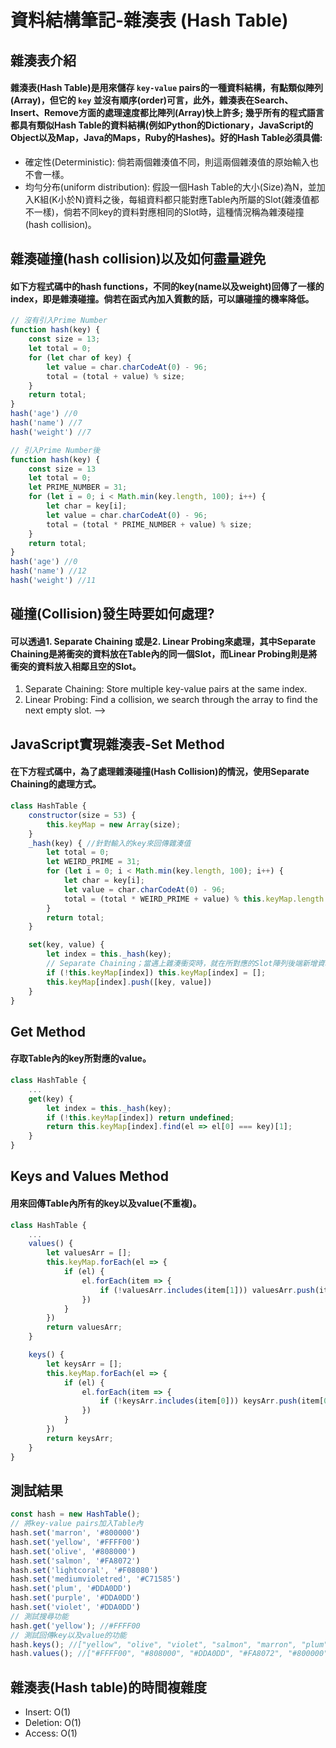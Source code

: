 # 資料結構筆記-雜湊表 (Hash Table)

## 雜湊表介紹

#### 雜湊表(Hash Table)是用來儲存 `key-value` pairs的一種資料結構，有點類似陣列(Array)，但它的 `key` 並沒有順序(order)可言，此外，雜湊表在Search、Insert、Remove方面的處理速度都比陣列(Array)快上許多; 幾乎所有的程式語言都具有類似Hash Table的資料結構(例如Python的Dictionary，JavaScript的Object以及Map，Java的Maps，Ruby的Hashes)。好的Hash Table必須具備:

* 確定性(Deterministic): 倘若兩個雜湊值不同，則這兩個雜湊值的原始輸入也不會一樣。
* 均勻分布(uniform distribution): 假設一個Hash Table的大小(Size)為N，並加入K組(K小於N)資料之後，每組資料都只能對應Table內所屬的Slot(雜湊值都不一樣)，倘若不同key的資料對應相同的Slot時，這種情況稱為雜湊碰撞(hash collision)。

## 雜湊碰撞(hash collision)以及如何盡量避免

#### 如下方程式碼中的hash functions，不同的key(name以及weight)回傳了一樣的index，即是雜湊碰撞。倘若在函式內加入質數的話，可以讓碰撞的機率降低。

```js
// 沒有引入Prime Number
function hash(key) {
    const size = 13;
    let total = 0;
    for (let char of key) {
        let value = char.charCodeAt(0) - 96;
        total = (total + value) % size;
    }
    return total;
}
hash('age') //0
hash('name') //7 
hash('weight') //7
```

```js
// 引入Prime Number後
function hash(key) {
    const size = 13
    let total = 0;
    let PRIME_NUMBER = 31;
    for (let i = 0; i < Math.min(key.length, 100); i++) {
        let char = key[i];
        let value = char.charCodeAt(0) - 96;
        total = (total * PRIME_NUMBER + value) % size;
    }
    return total;
}
hash('age') //0
hash('name') //12
hash('weight') //11
```

## 碰撞(Collision)發生時要如何處理?

#### 可以透過1. Separate Chaining 或是2. Linear Probing來處理，其中Separate Chaining是將衝突的資料放在Table內的同一個Slot，而Linear Probing則是將衝突的資料放入相鄰且空的Slot。

1. Separate Chaining: Store multiple key-value pairs at the same index.
2. Linear Probing: Find a collision, we search through the array to find the next empty slot. -->

## JavaScript實現雜湊表-Set Method

#### 在下方程式碼中，為了處理雜湊碰撞(Hash Collision)的情況，使用Separate Chaining的處理方式。

```js
class HashTable {
    constructor(size = 53) {
        this.keyMap = new Array(size);
    }
    _hash(key) { //針對輸入的key來回傳雜湊值
        let total = 0;
        let WEIRD_PRIME = 31;
        for (let i = 0; i < Math.min(key.length, 100); i++) {
            let char = key[i];
            let value = char.charCodeAt(0) - 96;
            total = (total * WEIRD_PRIME + value) % this.keyMap.length
        }
        return total;
    }

    set(key, value) {
        let index = this._hash(key);
        // Separate Chaining；當遇上雜湊衝突時，就在所對應的Slot陣列後端新增資料
        if (!this.keyMap[index]) this.keyMap[index] = []; 
        this.keyMap[index].push([key, value])
    }
}
```
## Get Method
#### 存取Table內的key所對應的value。
```js
class HashTable {
    ...
    get(key) {
        let index = this._hash(key);
        if (!this.keyMap[index]) return undefined;
        return this.keyMap[index].find(el => el[0] === key)[1];
    }
}
```

## Keys and Values Method
#### 用來回傳Table內所有的key以及value(不重複)。
```js
class HashTable {
    ...
    values() {
        let valuesArr = [];
        this.keyMap.forEach(el => {
            if (el) {
                el.forEach(item => {
                    if (!valuesArr.includes(item[1])) valuesArr.push(item[1])
                })
            }
        })
        return valuesArr;
    }

    keys() {
        let keysArr = [];
        this.keyMap.forEach(el => {
            if (el) {
                el.forEach(item => {
                    if (!keysArr.includes(item[0])) keysArr.push(item[0])
                })
            }
        })
        return keysArr;
    }
}
```

## 測試結果

```js
const hash = new HashTable();
// 將key-value pairs加入Table內
hash.set('marron', '#800000')
hash.set('yellow', '#FFFF00')
hash.set('olive', '#808000')
hash.set('salmon', '#FA8072')
hash.set('lightcoral', '#F08080')
hash.set('mediumvioletred', '#C71585')
hash.set('plum', '#DDA0DD')
hash.set('purple', '#DDA0DD')
hash.set('violet', '#DDA0DD')
// 測試搜尋功能
hash.get('yellow'); //#FFFF00
// 測試回傳key以及value的功能
hash.keys(); //["yellow", "olive", "violet", "salmon", "marron", "plum", "lightcoral", "mediumvioletred", "purple"]
hash.values(); //["#FFFF00", "#808000", "#DDA0DD", "#FA8072", "#800000", "#F08080", "#C71585"]
```

## 雜湊表(Hash table)的時間複雜度

* Insert: O(1)
* Deletion: O(1)
* Access: O(1)

<!-- 

* Hash tables are used to store key-value pairs.
* They are likearrays, but the keys are not ordered.
* Unlike arrays, hash tables are fast for all of the following operations: finding values, adding new values, and removing values!

#### Nearly every programming language has some sort of hash table data structure. Because of their speed, has talbes are very commonly used! Python has Dictionaries, Javascript has Objects and Maps, Java, Go & Scala have Maps, Ruby has Hashes.

 ## What makes a good hash?
 * Fast (constant time).
 * Doesn't cluster outputs at specific indices, but distributes uniformly.
 * Deterministic (same input yeilds same output).

## Dealing with Collisions

1. Separate Chaining: Store multiple key-value pairs at the same index.
2. Linear Probing: Find a collision, we search through the array to find the next empty slot. -->
